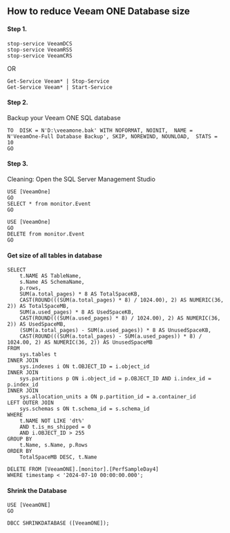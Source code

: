 ## How to reduce Veeam ONE Database size

#### Step 1.
```
stop-service VeeamDCS
stop-service VeeamRSS
stop-service VeeamCRS
```
OR
```
Get-Service Veeam* | Stop-Service
Get-Service Veeam* | Start-Service
```
#### Step 2.
 Backup your Veeam ONE SQL database
 ```
TO  DISK = N'D:\veeamone.bak' WITH NOFORMAT, NOINIT,  NAME = N'VeeamOne-Full Database Backup', SKIP, NOREWIND, NOUNLOAD,  STATS = 10 
GO
```
#### Step 3.
Cleaning:
Open the SQL Server Management Studio

```
USE [VeeamOne]
GO
SELECT * from monitor.Event
GO
```
```
USE [VeeamOne]
GO
DELETE from monitor.Event
GO
```
#### Get size of all tables in database
```
SELECT 
    t.NAME AS TableName,
    s.Name AS SchemaName,
    p.rows,
    SUM(a.total_pages) * 8 AS TotalSpaceKB, 
    CAST(ROUND(((SUM(a.total_pages) * 8) / 1024.00), 2) AS NUMERIC(36, 2)) AS TotalSpaceMB,
    SUM(a.used_pages) * 8 AS UsedSpaceKB, 
    CAST(ROUND(((SUM(a.used_pages) * 8) / 1024.00), 2) AS NUMERIC(36, 2)) AS UsedSpaceMB, 
    (SUM(a.total_pages) - SUM(a.used_pages)) * 8 AS UnusedSpaceKB,
    CAST(ROUND(((SUM(a.total_pages) - SUM(a.used_pages)) * 8) / 1024.00, 2) AS NUMERIC(36, 2)) AS UnusedSpaceMB
FROM 
    sys.tables t
INNER JOIN      
    sys.indexes i ON t.OBJECT_ID = i.object_id
INNER JOIN 
    sys.partitions p ON i.object_id = p.OBJECT_ID AND i.index_id = p.index_id
INNER JOIN 
    sys.allocation_units a ON p.partition_id = a.container_id
LEFT OUTER JOIN 
    sys.schemas s ON t.schema_id = s.schema_id
WHERE 
    t.NAME NOT LIKE 'dt%' 
    AND t.is_ms_shipped = 0
    AND i.OBJECT_ID > 255 
GROUP BY 
    t.Name, s.Name, p.Rows
ORDER BY 
    TotalSpaceMB DESC, t.Name

```
```
DELETE FROM [VeeamONE].[monitor].[PerfSampleDay4]
WHERE timestamp < '2024-07-10 00:00:00.000';
```
#### Shrink the Database
```
USE [VeeamONE]
GO

DBCC SHRINKDATABASE ([VeeamONE]);

```
```

```
```

```
